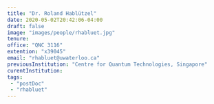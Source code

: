 ```yaml
---
title: "Dr. Roland Hablützel"
date: 2020-05-02T20:42:06-04:00
draft: false
image: "images/people/rhabluet.jpg"
tenure: 
office: "QNC 3116"
extention: "x39045"
email: "rhabluet@uwaterloo.ca"
previousInstitution: "Centre for Quantum Technologies, Singapore"
curentInstitution: 
tags:
 - "postDoc"
 - "rhabluet"
---
```


